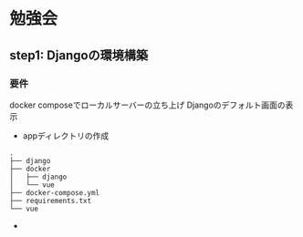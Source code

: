 # 勉強会
## step1: Djangoの環境構築
### 要件
docker composeでローカルサーバーの立ち上げ
Djangoのデフォルト画面の表示

- appディレクトリの作成

```
.
├── django
├── docker
│   ├── django
│   └── vue
├── docker-compose.yml
├── requirements.txt
└── vue
```

- 
